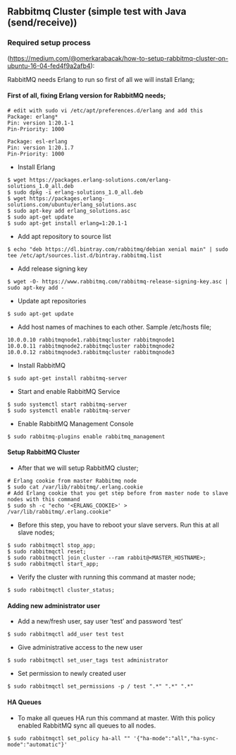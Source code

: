 ## Rabbitmq Cluster (simple test with Java (send/receive))

### Required setup process 
(https://medium.com/@omerkarabacak/how-to-setup-rabbitmq-cluster-on-ubuntu-16-04-fed4f9a2afb4):

RabbitMQ needs Erlang to run so first of all we will install Erlang;

#### First of all, fixing Erlang version for RabbitMQ needs;

```
# edit with sudo vi /etc/apt/preferences.d/erlang and add this
Package: erlang*
Pin: version 1:20.1-1
Pin-Priority: 1000

Package: esl-erlang
Pin: version 1:20.1.7
Pin-Priority: 1000
```

* Install Erlang

```
$ wget https://packages.erlang-solutions.com/erlang-solutions_1.0_all.deb
$ sudo dpkg -i erlang-solutions_1.0_all.deb
$ wget https://packages.erlang-solutions.com/ubuntu/erlang_solutions.asc
$ sudo apt-key add erlang_solutions.asc
$ sudo apt-get update
$ sudo apt-get install erlang=1:20.1-1
```

* Add apt repository to source list

`$ echo "deb https://dl.bintray.com/rabbitmq/debian xenial main" | sudo tee /etc/apt/sources.list.d/bintray.rabbitmq.list`

* Add release signing key

`$ wget -O- https://www.rabbitmq.com/rabbitmq-release-signing-key.asc | sudo apt-key add -`

* Update apt repositories

`$ sudo apt-get update`

* Add host names of machines to each other. Sample /etc/hosts file;

```
10.0.0.10 rabbitmqnode1.rabbitmqcluster rabbitmqnode1
10.0.0.11 rabbitmqnode2.rabbitmqcluster rabbitmqnode2
10.0.0.12 rabbitmqnode3.rabbitmqcluster rabbitmqnode3
```

* Install RabbitMQ

`$ sudo apt-get install rabbitmq-server`

* Start and enable RabbitMQ Service

```
$ sudo systemctl start rabbitmq-server
$ sudo systemctl enable rabbitmq-server
```

* Enable RabbitMQ Management Console

`$ sudo rabbitmq-plugins enable rabbitmq_management`

#### Setup RabbitMQ Cluster

* After that we will setup RabbitMQ cluster;

```
# Erlang cookie from master Rabbitmq node
$ sudo cat /var/lib/rabbitmq/.erlang.cookie
# Add Erlang cookie that you get step before from master node to slave nodes with this command
$ sudo sh -c "echo '<ERLANG_COOKIE>' > /var/lib/rabbitmq/.erlang.cookie"
```

* Before this step, you have to reboot your slave servers. Run this at all slave nodes;

```
$ sudo rabbitmqctl stop_app;
$ sudo rabbitmqctl reset;
$ sudo rabbitmqctl join_cluster --ram rabbit@<MASTER_HOSTNAME>;
$ sudo rabbitmqctl start_app;
```

* Verify the cluster with running this command at master node;

`$ sudo rabbitmqctl cluster_status;`

#### Adding new administrator user

* Add a new/fresh user, say user ‘test’ and password ‘test’

`$ sudo rabbitmqctl add_user test test`

* Give administrative access to the new user

`$ sudo rabbitmqctl set_user_tags test administrator`

* Set permission to newly created user

`$ sudo rabbitmqctl set_permissions -p / test ".*" ".*" ".*"`

#### HA Queues

* To make all queues HA run this command at master. With this policy enabled RabbitMQ sync all queues to all nodes.

`$ sudo rabbitmqctl set_policy ha-all "" '{"ha-mode":"all","ha-sync-mode":"automatic"}'`

